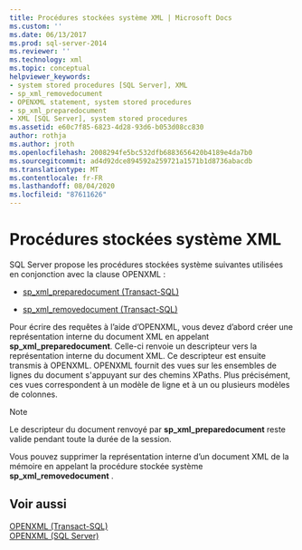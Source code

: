 ```yaml
---
title: Procédures stockées système XML | Microsoft Docs
ms.custom: ''
ms.date: 06/13/2017
ms.prod: sql-server-2014
ms.reviewer: ''
ms.technology: xml
ms.topic: conceptual
helpviewer_keywords:
- system stored procedures [SQL Server], XML
- sp_xml_removedocument
- OPENXML statement, system stored procedures
- sp_xml_preparedocument
- XML [SQL Server], system stored procedures
ms.assetid: e60c7f85-6823-4d28-93d6-b053d08cc830
author: rothja
ms.author: jroth
ms.openlocfilehash: 2008294fe5bc532dfb6883656420b4189e4da7b0
ms.sourcegitcommit: ad4d92dce894592a259721a1571b1d8736abacdb
ms.translationtype: MT
ms.contentlocale: fr-FR
ms.lasthandoff: 08/04/2020
ms.locfileid: "87611626"
---
```

# <a name="xml-system-stored-procedures"></a>Procédures stockées système XML
  SQL Server propose les procédures stockées système suivantes utilisées en conjonction avec la clause OPENXML :  
  
-   [sp_xml_preparedocument &#40;Transact-SQL&#41;](/sql/relational-databases/system-stored-procedures/sp-xml-preparedocument-transact-sql)  
  
-   [sp_xml_removedocument &#40;Transact-SQL&#41;](/sql/relational-databases/system-stored-procedures/sp-xml-removedocument-transact-sql)  
  
 Pour écrire des requêtes à l’aide d’OPENXML, vous devez d’abord créer une représentation interne du document XML en appelant **sp_xml_preparedocument**. Celle-ci renvoie un descripteur vers la représentation interne du document XML. Ce descripteur est ensuite transmis à OPENXML. OPENXML fournit des vues sur les ensembles de lignes du document s'appuyant sur des chemins XPaths. Plus précisément, ces vues correspondent à un modèle de ligne et à un ou plusieurs modèles de colonnes.  
  
> [!NOTE]  
>  Le descripteur du document renvoyé par **sp_xml_preparedocument** reste valide pendant toute la durée de la session.  
  
 Vous pouvez supprimer la représentation interne d’un document XML de la mémoire en appelant la procédure stockée système **sp_xml_removedocument** .  
  
## <a name="see-also"></a>Voir aussi  
 [OPENXML &#40;Transact-SQL&#41;](/sql/t-sql/functions/openxml-transact-sql)   
 [OPENXML &#40;SQL Server&#41;](../xml/openxml-sql-server.md)  
  
  
